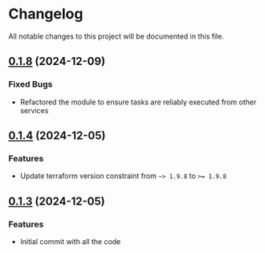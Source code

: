 # Changelog

All notable changes to this project will be documented in this file.

## [0.1.8]() (2024-12-09)

### Fixed Bugs

* Refactored the module to ensure tasks are reliably executed from other services

## [0.1.4]() (2024-12-05)

### Features

* Update terraform version constraint from `~> 1.9.8` to `>= 1.9.8`

## [0.1.3]() (2024-12-05)

### Features

* Initial commit with all the code

